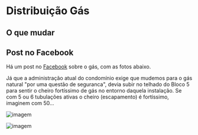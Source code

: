# Distribuição Gás
  
## O que mudar

## Post no Facebook

Há um post no [Facebook](https://www.facebook.com/groups/544636398932673/) sobre o gás, com as fotos abaixo.

Já que a administração atual do condomínio exige que mudemos para o gás natural "por uma questão de seguranca", devia subir no telhado do Bloco 5 para sentir o cheiro fortíssimo de gás no entorno daquela instalação. Se com 5 ou 6 tubulações ativas o cheiro (escapamento) é fortíssimo, imaginem com 50...

![imagem](https://scontent.fsdu5-1.fna.fbcdn.net/v/t1.6435-9/169877156_10223384173105396_6846646016966138803_n.jpg?_nc_cat=109&ccb=1-3&_nc_sid=b9115d&_nc_ohc=ZSVivQzcVmUAX9Aawfo&_nc_ht=scontent.fsdu5-1.fna&oh=0a67e79209ce65052256ea5bebc69de0&oe=60B551B4)

![imagem](https://scontent.fsdu5-1.fna.fbcdn.net/v/t1.6435-9/170273009_10223384173345402_1449892264082848262_n.jpg?_nc_cat=103&ccb=1-3&_nc_sid=b9115d&_nc_ohc=rS2Q1I4E1zcAX_0OcSM&_nc_ht=scontent.fsdu5-1.fna&oh=04074cf6dfa8052fa0fd8d98a1da287d&oe=60B8FED1)